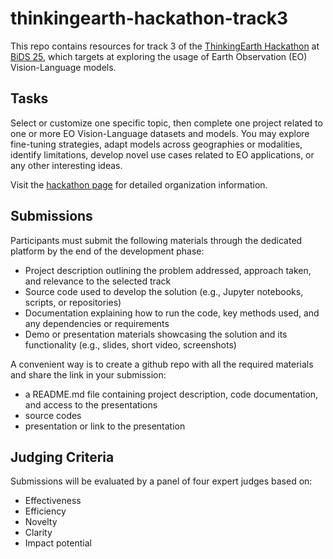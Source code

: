 # thinkingearth-hackathon-track3

This repo contains resources for track 3 of the [ThinkingEarth Hackathon](https://thinkingearth-hackathon.devpost.com/?_gl=1*u5l5q*_ga*MTU5NDcyMTA0My4xNzUwMDg1MDYw) at [BiDS 25](https://www.bigdatafromspace2025.org/satellite-event-submission), which targets at exploring the usage of Earth Observation (EO) Vision-Language models. 

## Tasks
Select or customize one specific topic, then complete one project related to one or more EO Vision-Language datasets and models. You may explore fine-tuning strategies, adapt models across geographies or modalities, identify limitations, develop novel use cases related to EO applications, or any other interesting ideas.

Visit the [hackathon page](https://thinkingearth-hackathon.devpost.com/?_gl=1*u5l5q*_ga*MTU5NDcyMTA0My4xNzUwMDg1MDYw) for detailed organization information.

## Submissions
Participants must submit the following materials through the dedicated platform by the end of the development phase:
- Project description outlining the problem addressed, approach taken, and relevance to the selected track
- Source code used to develop the solution (e.g., Jupyter notebooks, scripts, or repositories)
- Documentation explaining how to run the code, key methods used, and any dependencies or requirements
- Demo or presentation materials showcasing the solution and its functionality (e.g., slides, short video, screenshots)

A convenient way is to create a github repo with all the required materials and share the link in your submission:
- a README.md file containing project description, code documentation, and access to the presentations
- source codes
- presentation or link to the presentation

## Judging Criteria
Submissions will be evaluated by a panel of four expert judges based on:
- Effectiveness
- Efficiency
- Novelty
- Clarity
- Impact potential